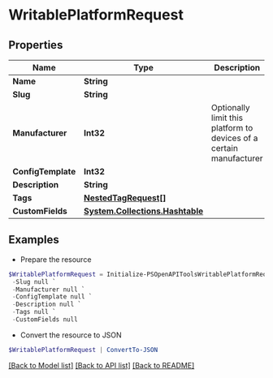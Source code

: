 # WritablePlatformRequest
## Properties

Name | Type | Description | Notes
------------ | ------------- | ------------- | -------------
**Name** | **String** |  | 
**Slug** | **String** |  | 
**Manufacturer** | **Int32** | Optionally limit this platform to devices of a certain manufacturer | [optional] 
**ConfigTemplate** | **Int32** |  | [optional] 
**Description** | **String** |  | [optional] 
**Tags** | [**NestedTagRequest[]**](NestedTagRequest.md) |  | [optional] 
**CustomFields** | [**System.Collections.Hashtable**](AnyType.md) |  | [optional] 

## Examples

- Prepare the resource
```powershell
$WritablePlatformRequest = Initialize-PSOpenAPIToolsWritablePlatformRequest  -Name null `
 -Slug null `
 -Manufacturer null `
 -ConfigTemplate null `
 -Description null `
 -Tags null `
 -CustomFields null
```

- Convert the resource to JSON
```powershell
$WritablePlatformRequest | ConvertTo-JSON
```

[[Back to Model list]](../README.md#documentation-for-models) [[Back to API list]](../README.md#documentation-for-api-endpoints) [[Back to README]](../README.md)

